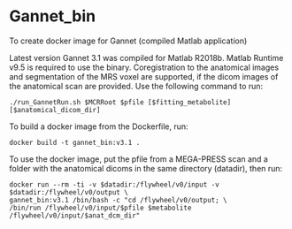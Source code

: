 # Gannet_bin
To create docker image for Gannet (compiled Matlab application)

Latest version Gannet 3.1 was compiled for Matlab R2018b. Matlab Runtime v9.5 is required to use the binary. Coregistration to the anatomical images and segmentation of the MRS voxel are supported, if the dicom images of the anatomical scan are provided. Use the following command to run:

```
./run_GannetRun.sh $MCRRoot $pfile [$fitting_metabolite] [$anatomical_dicom_dir]
```

To build a docker image from the Dockerfile, run:

```
docker build -t gannet_bin:v3.1 .
``` 

To use the docker image, put the pfile from a MEGA-PRESS scan and a folder with the anatomical dicoms in the same directory (datadir), then run:

```
docker run --rm -ti -v $datadir:/flywheel/v0/input -v $datadir:/flywheel/v0/output \
gannet_bin:v3.1 /bin/bash -c "cd /flywheel/v0/output; \
/bin/run /flywheel/v0/input/$pfile $metabolite /flywheel/v0/input/$anat_dcm_dir"
```
